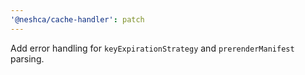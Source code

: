```yaml
---
'@neshca/cache-handler': patch
---
```


Add error handling for `keyExpirationStrategy` and `prerenderManifest` parsing.
